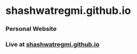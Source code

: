 # shashwatregmi.github.io
<h3>
Personal Website</h3>

<h3>Live at <a href="https://shashwatregmi.github.io/">shashwatregmi.github.io</h3></a>
